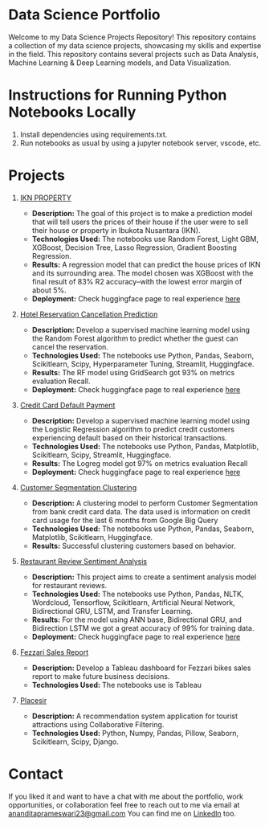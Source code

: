 # Data Science Portfolio
Welcome to my Data Science Projects Repository! This repository contains a collection of my data science projects, showcasing my skills and expertise in the field. This repository contains several projects such as Data Analysis, Machine Learning & Deep Learning models, and Data Visualization.

# Instructions for Running Python Notebooks Locally
1. Install dependencies using requirements.txt.
2. Run notebooks as usual by using a jupyter notebook server, vscode, etc.

# Projects
1. [IKN PROPERTY](https://github.com/FTDS-assignment-bay/p2-final-project-ftds-026-rmt-group-001/tree/main)
    - **Description:** The goal of this project is to make a prediction model that will tell users the prices of their house if the user were to sell their house or property in Ibukota Nusantara (IKN).
    - **Technologies Used:** The notebooks use Random Forest, Light GBM, XGBoost, Decision Tree, Lasso Regression, Gradient Boosting Regression.
    - **Results:** A regression model that can predict the house prices of IKN and its surrounding area. The model chosen was XGBoost with the final result of 83% R2 accuracy–with the lowest error margin of about 5%.
    - **Deployment:** Check huggingface page to real experience [here](https://huggingface.co/spaces/xyncz/IKN-Price-Prediction)

2. [Hotel Reservation Cancellation Prediction](https://github.com/masayuanandita/portofolio_DS/tree/main/Hotel%20Reservation%20Cancellation%20Prediction)
    - **Description:** Develop a supervised machine learning model using the Random Forest algorithm to predict whether
the guest can cancel the reservation.
    - **Technologies Used:** The notebooks use Python, Pandas, Seaborn, Scikitlearn, Scipy, Hyperparameter Tuning, Streamlit, Huggingface.
    - **Results:** The RF model using GridSearch got 93% on metrics evaluation Recall.
    - **Deployment:** Check huggingface page to real experience [here](https://huggingface.co/spaces/ananditapram23/hotel_prediction)

3. [Credit Card Default Payment](https://github.com/masayuanandita/portofolio_DS/tree/main/Credit%20Card%20Default%20Payment%20Prediction)
    - **Description:** Develop a supervised machine learning model using the Logistic Regression algorithm to predict
credit customers experiencing default based on their historical transactions.
    - **Technologies Used:** The notebooks use Python, Pandas, Matplotlib, Scikitlearn, Scipy, Streamlit, Huggingface.
    - **Results:** The Logreg model got 97% on metrics evaluation Recall
    - **Deployment:** Check huggingface page to real experience [here](https://huggingface.co/spaces/ananditapram23/defaultpayment_prediction)

4. [Customer Segmentation Clustering](https://github.com/masayuanandita/portofolio_DS/tree/main/Customer%20Segmentation%20Clustering)
    - **Description:** A clustering model to perform Customer Segmentation from bank credit card data. The data used is information on credit card usage for the last 6 months from Google Big Query
    - **Technologies Used:** The notebooks use Python, Pandas, Seaborn, Matplotlib, Scikitlearn, Huggingface.
    - **Results:** Successful clustering customers based on behavior.

5. [Restaurant Review Sentiment Analysis](https://github.com/masayuanandita/portofolio_DS/tree/main/Restaurant%20Review%20Sentiment%20Analysis)
    - **Description:** This project aims to create a sentiment analysis model for restaurant reviews.
    - **Technologies Used:** The notebooks use Python, Pandas, NLTK, Wordcloud, Tensorflow, Scikitlearn, Artificial Neural Network, Bidirectional GRU, LSTM, and Transfer Learning.
    - **Results:** For the model using ANN base, Bidirectional GRU, and Bidirection LSTM we got a great accuracy of 99% for training data.
    - **Deployment:** Check huggingface page to real experience [here](https://huggingface.co/spaces/ananditapram23/sentiment_review)

6. [Fezzari Sales Report](https://public.tableau.com/app/profile/masayu.anandita/viz/FizzareBikesSalesReport2015-2016/Dashboard1)
    - **Description:** Develop a Tableau dashboard for Fezzari bikes sales report to make future business decisions.
    - **Technologies Used:** The notebooks use is Tableau

7. [Placesir](https://github.com/placesir/placesir/tree/Machine-Learning)
    - **Description:** A recommendation system application for tourist attractions using Collaborative Filtering.
    - **Technologies Used:** Python, Numpy, Pandas, Pillow, Seaborn, Scikitlearn, Scipy, Django.

# Contact
If you liked it and want to have a chat with me about the portfolio, work opportunities, or collaboration feel free to reach out to me via email at ananditaprameswari23@gmail.com
You can find me on [Linkedln](https://www.linkedin.com/in/masayuanandita-/) too.

